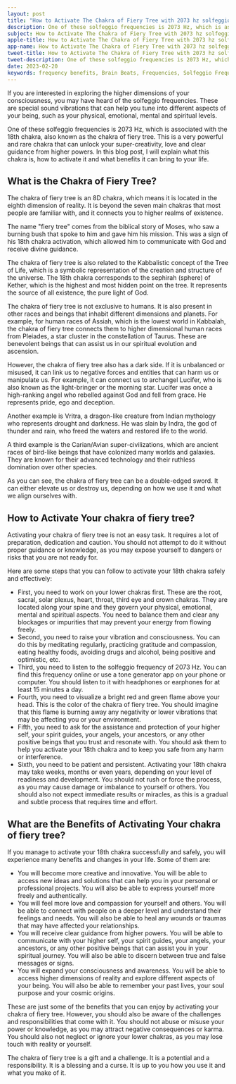 ```yaml
---
layout: post
title: "How to Activate The Chakra of Fiery Tree with 2073 hz solfeggio frequency"
description: One of these solfeggio frequencies is 2073 Hz, which is associated with the 18th chakra, also known as the chakra of fiery tree. This is a very powerful and rare chakra that can unlock your super-creativity, love and clear guidance from higher powers.
subject: How to Activate The Chakra of Fiery Tree with 2073 hz solfeggio frequency
apple-title: How to Activate The Chakra of Fiery Tree with 2073 hz solfeggio frequency
app-name: How to Activate The Chakra of Fiery Tree with 2073 hz solfeggio frequency
tweet-title: How to Activate The Chakra of Fiery Tree with 2073 hz solfeggio frequency
tweet-description: One of these solfeggio frequencies is 2073 Hz, which is associated with the 18th chakra, also known as the chakra of fiery tree. This is a very powerful and rare chakra that can unlock your super-creativity, love and clear guidance from higher powers.
date: 2023-02-20
keywords: frequency benefits, Brain Beats, Frequencies, Solfeggio Frequency, chakra of fiery tree, 2073 hz, brainwave entrainment, sound therapy, 2073 Hz frequency benefits
---
```


If you are interested in exploring the higher dimensions of your consciousness, you may have heard of the solfeggio frequencies. These are special sound vibrations that can help you tune into different aspects of your being, such as your physical, emotional, mental and spiritual levels. 

One of these solfeggio frequencies is 2073 Hz, which is associated with the 18th chakra, also known as the chakra of fiery tree. This is a very powerful and rare chakra that can unlock your super-creativity, love and clear guidance from higher powers. In this blog post, I will explain what this chakra is, how to activate it and what benefits it can bring to your life.

## What is the Chakra of Fiery Tree?

The chakra of fiery tree is an 8D chakra, which means it is located in the eighth dimension of reality. It is beyond the seven main chakras that most people are familiar with, and it connects you to higher realms of existence. 

The name "fiery tree" comes from the biblical story of Moses, who saw a burning bush that spoke to him and gave him his mission. This was a sign of his 18th chakra activation, which allowed him to communicate with God and receive divine guidance.

The chakra of fiery tree is also related to the Kabbalistic concept of the Tree of Life, which is a symbolic representation of the creation and structure of the universe. The 18th chakra corresponds to the sephirah (sphere) of Kether, which is the highest and most hidden point on the tree. It represents the source of all existence, the pure light of God.

The chakra of fiery tree is not exclusive to humans. It is also present in other races and beings that inhabit different dimensions and planets. For example, for human races of Assiah, which is the lowest world in Kabbalah, the chakra of fiery tree connects them to higher dimensional human races from Pleiades, a star cluster in the constellation of Taurus. These are benevolent beings that can assist us in our spiritual evolution and ascension.

However, the chakra of fiery tree also has a dark side. If it is unbalanced or misused, it can link us to negative forces and entities that can harm us or manipulate us. For example, it can connect us to archangel Lucifer, who is also known as the light-bringer or the morning star. Lucifer was once a high-ranking angel who rebelled against God and fell from grace. He represents pride, ego and deception.

Another example is Vritra, a dragon-like creature from Indian mythology who represents drought and darkness. He was slain by Indra, the god of thunder and rain, who freed the waters and restored life to the world.

A third example is the Carian/Avian super-civilizations, which are ancient races of bird-like beings that have colonized many worlds and galaxies. They are known for their advanced technology and their ruthless domination over other species.

As you can see, the chakra of fiery tree can be a double-edged sword. It can either elevate us or destroy us, depending on how we use it and what we align ourselves with.

## How to Activate Your chakra of fiery tree?

Activating your chakra of fiery tree is not an easy task. It requires a lot of preparation, dedication and caution. You should not attempt to do it without proper guidance or knowledge, as you may expose yourself to dangers or risks that you are not ready for.

Here are some steps that you can follow to activate your 18th chakra safely and effectively:

- First, you need to work on your lower chakras first. These are the root, sacral, solar plexus, heart, throat, third eye and crown chakras. They are located along your spine and they govern your physical, emotional, mental and spiritual aspects. You need to balance them and clear any blockages or impurities that may prevent your energy from flowing freely.
- Second, you need to raise your vibration and consciousness. You can do this by meditating regularly, practicing gratitude and compassion, eating healthy foods, avoiding drugs and alcohol, being positive and optimistic, etc.
- Third, you need to listen to the solfeggio frequency of 2073 Hz. You can find this frequency online or use a tone generator app on your phone or computer. You should listen to it with headphones or earphones for at least 15 minutes a day.
- Fourth, you need to visualize a bright red and green flame above your head. This is the color of the chakra of fiery tree. You should imagine that this flame is burning away any negativity or lower vibrations that may be affecting you or your environment.
- Fifth, you need to ask for the assistance and protection of your higher self, your spirit guides, your angels, your ancestors, or any other positive beings that you trust and resonate with. You should ask them to help you activate your 18th chakra and to keep you safe from any harm or interference.
- Sixth, you need to be patient and persistent. Activating your 18th chakra may take weeks, months or even years, depending on your level of readiness and development. You should not rush or force the process, as you may cause damage or imbalance to yourself or others. You should also not expect immediate results or miracles, as this is a gradual and subtle process that requires time and effort.

## What are the Benefits of Activating Your chakra of fiery tree?

If you manage to activate your 18th chakra successfully and safely, you will experience many benefits and changes in your life. Some of them are:

- You will become more creative and innovative. You will be able to access new ideas and solutions that can help you in your personal or professional projects. You will also be able to express yourself more freely and authentically.
- You will feel more love and compassion for yourself and others. You will be able to connect with people on a deeper level and understand their feelings and needs. You will also be able to heal any wounds or traumas that may have affected your relationships.
- You will receive clear guidance from higher powers. You will be able to communicate with your higher self, your spirit guides, your angels, your ancestors, or any other positive beings that can assist you in your spiritual journey. You will also be able to discern between true and false messages or signs.
- You will expand your consciousness and awareness. You will be able to access higher dimensions of reality and explore different aspects of your being. You will also be able to remember your past lives, your soul purpose and your cosmic origins.

These are just some of the benefits that you can enjoy by activating your chakra of fiery tree. However, you should also be aware of the challenges and responsibilities that come with it. You should not abuse or misuse your power or knowledge, as you may attract negative consequences or karma. You should also not neglect or ignore your lower chakras, as you may lose touch with reality or yourself.

The chakra of fiery tree is a gift and a challenge. It is a potential and a responsibility. It is a blessing and a curse. It is up to you how you use it and what you make of it.